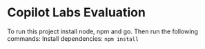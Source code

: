 # Copilot Labs Evaluation

To run this project install node, npm and go. Then run the following commands:
Install dependencies: `npm install`
